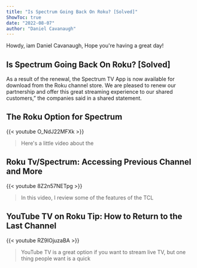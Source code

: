 ```yaml
---
title: "Is Spectrum Going Back On Roku? [Solved]"
ShowToc: true 
date: "2022-08-07"
author: "Daniel Cavanaugh" 
---
```


Howdy, iam Daniel Cavanaugh, Hope you're having a great day!
## Is Spectrum Going Back On Roku? [Solved]
As a result of the renewal, the Spectrum TV App is now available for download from the Roku channel store. We are pleased to renew our partnership and offer this great streaming experience to our shared customers,” the companies said in a shared statement.

## The Roku Option for Spectrum
{{< youtube O_NdJ22MFXk >}}
>Here's a little video about the 

## Roku Tv/Spectrum: Accessing Previous Channel and More
{{< youtube 8Z2n57NETpg >}}
>In this video, I review some of the features of the TCL 

## YouTube TV on Roku Tip: How to Return to the Last Channel
{{< youtube RZ9IOjuzaBA >}}
>YouTube TV is a great option if you want to stream live TV, but one thing people want is a quick 

